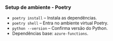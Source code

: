 ### Setup de ambiente - Poetry
- `poetry install` – Instala as dependências.
- `poetry shell` – Entra no ambiente virtual Poetry.
- `python --version` – Confirma versão do Python.
- Dependências base: `azure-functions`.
